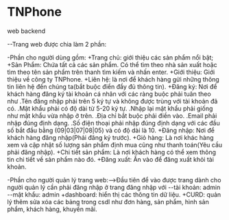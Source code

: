 # TNPhone
web backend


--Trang web được chia làm 2 phần:

-Phần cho người dùng gồm:
  +Trang chủ: giới thiệu các sản phẩm nổi bật;
  +Sản Phẩm: Chứa tất cả các sản phẩm. Có thể tìm theo nhà sản xuất hoặc tìm theo tên sản phẩm trên thanh tìm kiếm và nhấn enter.
  +Giới thiệu: Giới thiệu về công ty TNPhone.
  +Liên hệ: là nơi để khách hàng gửi những thông tin liên hệ đến chúng ta(bắt buộc điền đầy đủ thông tin).
  +Đăng ký: Nơi để khách hàng đăng ký tài khoản cá nhân với các ràng buộc phải tuân theo như
      .Tên đăng nhập phải trên 5 ký tự và không được trùng với tài khoản đã có.
      .Mật khẩu phải có độ dài từ 5-20 ký tự.
      .Nhập lại mật khẩu phải giống như mật khẩu vừa nhập ở trên.
      .Địa chỉ bắt buộc phải điền vào.
      .Email phải nhập đúng định dạng.
      .Số điện thoại phải nhập đúng định dạng với các đầu số bắt đầu bằng (09|03|07|08|05) và có độ dài là 10.
  +Đăng nhập: Nơi để khách hàng đăng nhập(Phải đăng ký trước).
  +Giỏ hàng: Là nơi khác hàng xem và cập nhật số lượng sản phẩm định mua cũng như thanh toán(Yêu cầu phải đăng nhập).
  +Chi tiết sản phẩm: Là nơi khách hàng có thể xem thông tin chi tiết về sản phẩm nào đó.
  +Đăng xuất: Ấn vào để đăng xuất khỏi tài khoản.
  
-Phần cho người quản lý trang web:-->Đầu tiên để vào được trang dành cho người quản lý cần phải đăng nhập ở trang đăng nhập với --tài khoản: admin --mật khẩu: admin
+dashboard: hiển thị các thông tin dữ liệu.
+CURD: quản lý thêm sửa xóa các bảng trong csdl như đơn hàng, sản phẩm, hình sản phẩm, khách hàng, khuyến mãi.
